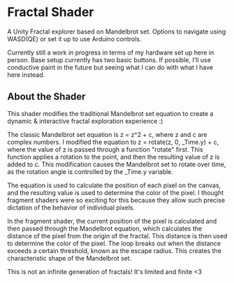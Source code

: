 # Fractal Shader

A Unity Fractal explorer based on Mandelbrot set. Options to navigate using WASD(QE) or set it up to use Arduino controls. 

Currently still a work in progress in terms of my hardware set up here in person. Base setup currently has two basic buttons. If possible, I'll use conductive paint in the future but seeing what I can do with what I have here instead. 

## About the Shader

This shader modifies the traditional Mandelbrot set equation to create a dynamic & interactive fractal exploration experience :) 

The classic Mandelbrot set equation is z = z^2 + c, where z and c are complex numbers. I modified the equation to z = rotate(z, 0, _Time.y) + c, where the value of z is  passed through a function "rotate" first. This function applies a rotation to the point, and then the resulting value of z is added to c. This modification causes the Mandelbrot set to rotate over time, as the rotation angle is controlled by the _Time.y variable.

The equation is used to calculate the position of each pixel on the canvas, and the resulting value is used to determine the color of the pixel. I thought fragment shaders were so exciting for this because they allow such precise dictation of the behavior of individual pixels. 

In the fragment shader, the current position of the pixel is calculated and then passed through the Mandelbrot equation, which calculates the distance of the pixel from the origin of the fractal. This distance is then used to determine the color of the pixel. The loop breaks out when the distance exceeds a certain threshold, known as the escape radius. This creates the characteristic shape of the Mandelbrot set.

This is not an infinite generation of fractals! It's limited and finite <3 
